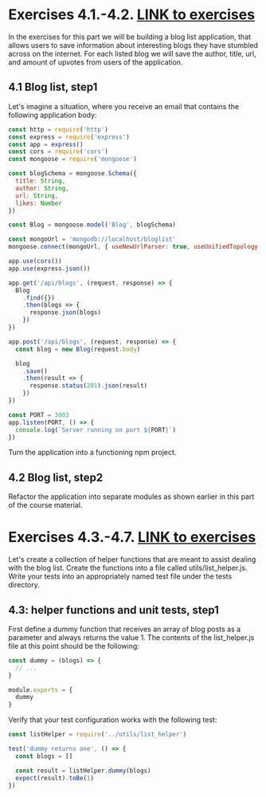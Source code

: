 # Exercises 4.1.-4.2. [LINK to exercises](https://fullstackopen.com/en/part4/structure_of_backend_application_introduction_to_testing#exercises-4-1-4-2)
In the exercises for this part we will be building a blog list application, that allows users to save information about interesting blogs they have stumbled across on the internet. For each listed blog we will save the author, title, url, and amount of upvotes from users of the application.

## 4.1 Blog list, step1
Let's imagine a situation, where you receive an email that contains the following application body:

```javascript
const http = require('http')
const express = require('express')
const app = express()
const cors = require('cors')
const mongoose = require('mongoose')

const blogSchema = mongoose.Schema({
  title: String,
  author: String,
  url: String,
  likes: Number
})

const Blog = mongoose.model('Blog', blogSchema)

const mongoUrl = 'mongodb://localhost/bloglist'
mongoose.connect(mongoUrl, { useNewUrlParser: true, useUnifiedTopology: true })

app.use(cors())
app.use(express.json())

app.get('/api/blogs', (request, response) => {
  Blog
    .find({})
    .then(blogs => {
      response.json(blogs)
    })
})

app.post('/api/blogs', (request, response) => {
  const blog = new Blog(request.body)

  blog
    .save()
    .then(result => {
      response.status(201).json(result)
    })
})

const PORT = 3003
app.listen(PORT, () => {
  console.log(`Server running on port ${PORT}`)
})
```

Turn the application into a functioning npm project.

## 4.2 Blog list, step2
Refactor the application into separate modules as shown earlier in this part of the course material.

# Exercises 4.3.-4.7. [LINK to exercises](https://fullstackopen.com/en/part4/structure_of_backend_application_introduction_to_testing#exercises-4-3-4-7)
Let's create a collection of helper functions that are meant to assist dealing with the blog list. Create the functions into a file called utils/list_helper.js. Write your tests into an appropriately named test file under the tests directory.

## 4.3: helper functions and unit tests, step1
First define a dummy function that receives an array of blog posts as a parameter and always returns the value 1. The contents of the list_helper.js file at this point should be the following:

```javascript
const dummy = (blogs) => {
  // ...
}

module.exports = {
  dummy
}
```

Verify that your test configuration works with the following test:

```javascript
const listHelper = require('../utils/list_helper')

test('dummy returns one', () => {
  const blogs = []

  const result = listHelper.dummy(blogs)
  expect(result).toBe(1)
})
```